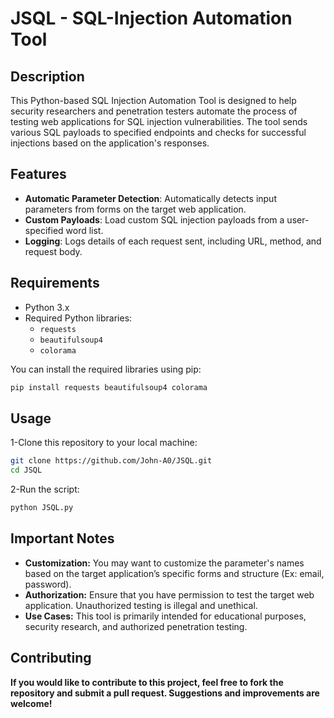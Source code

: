 # JSQL - SQL-Injection Automation Tool

## Description
This Python-based SQL Injection Automation Tool is designed to help security researchers and penetration testers automate the process of testing web applications for SQL injection vulnerabilities. The tool sends various SQL payloads to specified endpoints and checks for successful injections based on the application's responses.

## Features
- **Automatic Parameter Detection**: Automatically detects input parameters from forms on the target web application.
- **Custom Payloads**: Load custom SQL injection payloads from a user-specified word list.
- **Logging**: Logs details of each request sent, including URL, method, and request body.
  
## Requirements
- Python 3.x
- Required Python libraries:
  - `requests`
  - `beautifulsoup4`
  - `colorama`

You can install the required libraries using pip:
```bash
pip install requests beautifulsoup4 colorama
```

## Usage
1-Clone this repository to your local machine:
```bash
git clone https://github.com/John-A0/JSQL.git
cd JSQL
```
2-Run the script:
```bash
python JSQL.py
```

## Important Notes
- **Customization:** You may want to customize the parameter's names based on the target application’s specific forms and structure (Ex: email, password).
- **Authorization:** Ensure that you have permission to test the target web application. Unauthorized testing is illegal and unethical.
- **Use Cases:** This tool is primarily intended for educational purposes, security research, and authorized penetration testing.

## Contributing
**If you would like to contribute to this project, feel free to fork the repository and submit a pull request. Suggestions and improvements are welcome!**



